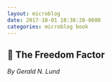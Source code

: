 ```yaml
---
layout: microblog
date: 2017-10-01 18:38:28-0600
categories: microblog book
---
```

## 📖 The Freedom Factor
*By Gerald N. Lund*